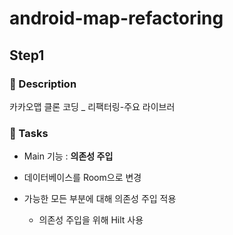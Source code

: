 # android-map-refactoring

## Step1

### 📜 Description

카카오맵 클론 코딩 _ 리팩터링-주요 라이브러


### 🎯 Tasks

- Main 기능 : **의존성 주입**

- 데이터베이스를 Room으로 변경
- 가능한 모든 부분에 대해 의존성 주입 적용
    - 의존성 주입을 위해 Hilt 사용